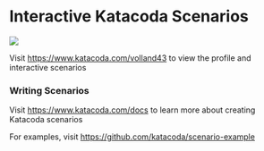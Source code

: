 # Interactive Katacoda Scenarios

[![](http://shields.katacoda.com/katacoda/volland43/count.svg)](https://www.katacoda.com/volland43 "Get your profile on Katacoda.com")

Visit https://www.katacoda.com/volland43 to view the profile and interactive scenarios

### Writing Scenarios
Visit https://www.katacoda.com/docs to learn more about creating Katacoda scenarios

For examples, visit https://github.com/katacoda/scenario-example
